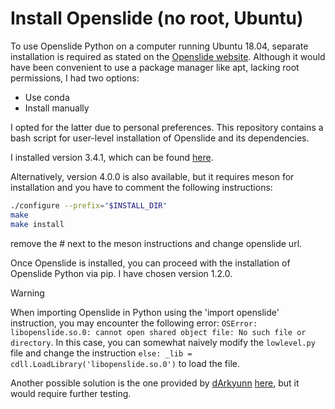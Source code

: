 # Install Openslide (no root, Ubuntu)

To use Openslide Python on a computer running Ubuntu 18.04, separate installation is required as stated on the [Openslide website](https://openslide.org/api/python/#installing). Although it would have been convenient to use a package manager like apt, lacking root permissions, I had two options:
- Use conda
- Install manually

I opted for the latter due to personal preferences.
This repository contains a bash script for user-level installation of Openslide and its dependencies.

I installed version 3.4.1, which can be found [here](https://openslide.org/download/#source). 


Alternatively, version 4.0.0 is also available, but it requires meson for installation and you have to comment the following instructions:
```sh
./configure --prefix="$INSTALL_DIR"
make
make install
```
remove the # next to the meson instructions and change openslide url.

Once Openslide is installed, you can proceed with the installation of Openslide Python via pip. I have chosen version 1.2.0.

> [!WARNING]  
> When importing Openslide in Python using the 'import openslide' instruction, you may encounter the following error:
> `OSError: libopenslide.so.0: cannot open shared object file: No such file or directory`.
> In this case, you can somewhat naively modify the `lowlevel.py` file and change the instruction
> `else: _lib = cdll.LoadLibrary('libopenslide.so.0')` to load the file.


Another possible solution is the one provided by [dArkyunn](https://github.com/dArkyunn) [here](#), but it would require further testing.
